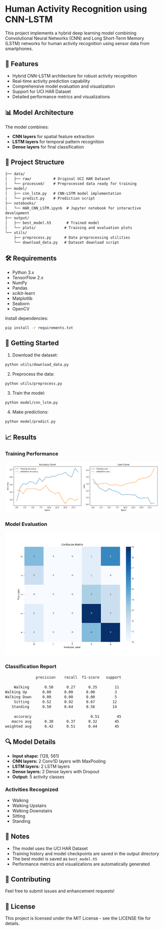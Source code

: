 # Human Activity Recognition using CNN-LSTM

This project implements a hybrid deep learning model combining Convolutional Neural Networks (CNN) and Long Short-Term Memory (LSTM) networks for human activity recognition using sensor data from smartphones.

## 🎯 Features

- Hybrid CNN-LSTM architecture for robust activity recognition
- Real-time activity prediction capability
- Comprehensive model evaluation and visualization
- Support for UCI HAR Dataset
- Detailed performance metrics and visualizations

## 📊 Model Architecture

The model combines:
- **CNN layers** for spatial feature extraction
- **LSTM layers** for temporal pattern recognition
- **Dense layers** for final classification

## 📁 Project Structure

```
├── data/
│   ├── raw/          # Original UCI HAR Dataset
│   └── processed/    # Preprocessed data ready for training
├── model/
│   ├── cnn_lstm.py   # CNN-LSTM model implementation
│   └── predict.py    # Prediction script
├── notebooks/
│   └── HAR_CNN_LSTM.ipynb  # Jupyter notebook for interactive development
├── output/
│   ├── best_model.h5       # Trained model
│   └── plots/             # Training and evaluation plots
└── utils/
    ├── preprocess.py      # Data preprocessing utilities
    └── download_data.py   # Dataset download script
```

## 🛠️ Requirements

- Python 3.x
- TensorFlow 2.x
- NumPy
- Pandas
- scikit-learn
- Matplotlib
- Seaborn
- OpenCV

Install dependencies:
```bash
pip install -r requirements.txt
```

## 🚀 Getting Started

1. Download the dataset:
```bash
python utils/download_data.py
```

2. Preprocess the data:
```bash
python utils/preprocess.py
```

3. Train the model:
```bash
python model/cnn_lstm.py
```

4. Make predictions:
```bash
python model/predict.py
```

## 📈 Results

### Training Performance

![Training Curves](docs/images/training_history.png)

### Model Evaluation

![Confusion Matrix](docs/images/confusion_matrix.png)

### Classification Report
```
              precision    recall  f1-score   support

    Walking       0.50      0.27      0.35        11
Walking Up       0.00      0.00      0.00         3
Walking Down     0.00      0.00      0.00         5
    Sitting      0.52      0.92      0.67        12
   Standing      0.50      0.64      0.56        14

    accuracy                           0.51        45
   macro avg      0.30      0.37      0.32        45
weighted avg      0.42      0.51      0.44        45
```

## 🔍 Model Details

- **Input shape:** (128, 561)
- **CNN layers:** 2 Conv1D layers with MaxPooling
- **LSTM layers:** 2 LSTM layers
- **Dense layers:** 2 Dense layers with Dropout
- **Output:** 5 activity classes

### Activities Recognized
- Walking
- Walking Upstairs
- Walking Downstairs
- Sitting
- Standing

## 📝 Notes

- The model uses the UCI HAR Dataset
- Training history and model checkpoints are saved in the output directory
- The best model is saved as `best_model.h5`
- Performance metrics and visualizations are automatically generated

## 🤝 Contributing

Feel free to submit issues and enhancement requests!

## 📄 License

This project is licensed under the MIT License - see the LICENSE file for details.